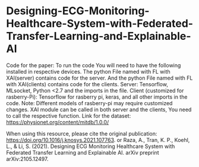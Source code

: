 # Designing-ECG-Monitoring-Healthcare-System-with-Federated-Transfer-Learning-and-Explainable-AI
Code for the paper:
To run the code You will need to have the following installed in respective devices.
The python File named with FL with XAI(server) contains code for the  server. And the python File named with FL with XAI(clients) contains code for the  clients.
Server: Tensorflow, MLsocket, Python <2.7 and the imports in the file.
Client (customized for rasberry-Pi): Tensorflow for rasberry pi, keras, and all other imports in the code.
Note: Different models of rasberry-pi may require customized changes.  XAI module can be called in both server and the clients, You need to call the respective function.
Link for the dataset: https://physionet.org/content/mitdb/1.0.0/

When using this resource, please cite the original publication: https://doi.org/10.1016/j.knosys.2021.107763.
or Raza, A., Tran, K. P., Koehl, L., & Li, S. (2021). Designing ECG Monitoring Healthcare System with Federated Transfer Learning and Explainable AI. arXiv preprint arXiv:2105.12497.


